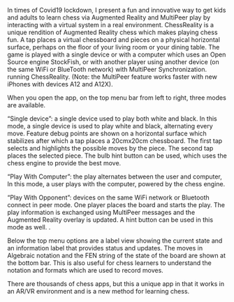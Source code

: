 In times of Covid19 lockdown, I present a fun and innovative way to get kids and adults to learn chess via Augmented Reality and MultiPeer play by interacting with a virtual system in a real environment. ChessReality is a unique rendition of Augmented Reality chess which makes playing chess fun. A tap places a virtual chessboard and pieces on a physical horizontal surface, perhaps on the floor of your living room or your dining table. The game is played with a single device or with a computer which uses an Open Source engine StockFish, or with another player using another device (on the same WiFi or BlueTooth network) with MultiPeer Synchronization. running ChessReality. (Note: the MultiPeer feature works faster with new iPhones with devices A12 and A12X). 

When you open the app, on the top menu bar from left to right, three modes are available. 

“Single device”: a single device used to play both white and black. In this mode, a single device is used to play white and black, alternating every move. Feature debug points are shown on a horizontal surface which stabilizes after which a tap places a 20cmx20cm chessboard. The first tap selects and highlights the possible moves by the piece. The second tap places the selected piece.  The bulb hint button can be used, which uses the chess engine to provide the best move.

“Play With Computer”: the play alternates between the user and computer, In this mode, a user plays with the computer, powered by the chess engine.

“Play With Opponent”: devices on the same WiFi network or Bluetooth connect in peer mode. One player places the board and starts the play.   The play information is exchanged using MultiPeer messages and the Augmented Reality overlay is updated. A hint button can be used in this mode as well. . 

Below the top menu options are a label view showing the current state and an information label that provides status and updates. The moves in Algebraic notation and the FEN string of the state of the board are shown at the bottom bar. This is also useful for chess learners to understand the notation and formats which are used to record moves.

There are thousands of chess apps, but this a unique app in that it works in an AR/VR environment and is a new method for learning chess. 
